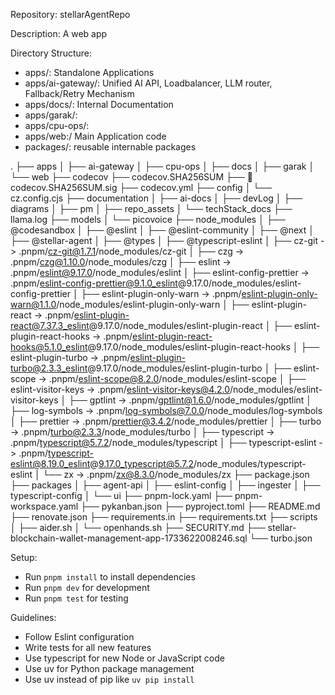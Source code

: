 Repository: stellarAgentRepo

Description: A web app

Directory Structure:
- apps/: Standalone Applications
- apps/ai-gateway/: Unified AI API, Loadbalancer, LLM router, Fallback/Retry Mechanism
- apps/docs/: Internal Documentation
- apps/garak/:
- apps/cpu-ops/:
- apps/web:/ Main Application code
- packages/: reusable internable packages

 .
├──  apps
│   ├──  ai-gateway
│   ├──  cpu-ops
│   ├──  docs
│   ├──  garak
│   └──  web
├──  codecov
├──  codecov.SHA256SUM
├── 󱧃 codecov.SHA256SUM.sig
├──  codecov.yml
├── config
│   └── cz.config.cjs
├── documentation
│   ├── ai-docs
│   ├── devLog
│   ├── diagrams
│   ├── pm
│   ├── repo_assets
│   └── techStack_docs
├── llama.log
├── models
│   └── picovoice
├── node_modules
│   ├── @codesandbox
│   ├── @eslint
│   ├── @eslint-community
│   ├── @next
│   ├── @stellar-agent
│   ├── @types
│   ├── @typescript-eslint
│   ├── cz-git -> .pnpm/cz-git@1.7.1/node_modules/cz-git
│   ├── czg -> .pnpm/czg@1.10.0/node_modules/czg
│   ├── eslint -> .pnpm/eslint@9.17.0/node_modules/eslint
│   ├── eslint-config-prettier -> .pnpm/eslint-config-prettier@9.1.0_eslint@9.17.0/node_modules/eslint-config-prettier
│   ├── eslint-plugin-only-warn -> .pnpm/eslint-plugin-only-warn@1.1.0/node_modules/eslint-plugin-only-warn
│   ├── eslint-plugin-react -> .pnpm/eslint-plugin-react@7.37.3_eslint@9.17.0/node_modules/eslint-plugin-react
│   ├── eslint-plugin-react-hooks -> .pnpm/eslint-plugin-react-hooks@5.1.0_eslint@9.17.0/node_modules/eslint-plugin-react-hooks
│   ├── eslint-plugin-turbo -> .pnpm/eslint-plugin-turbo@2.3.3_eslint@9.17.0/node_modules/eslint-plugin-turbo
│   ├── eslint-scope -> .pnpm/eslint-scope@8.2.0/node_modules/eslint-scope
│   ├── eslint-visitor-keys -> .pnpm/eslint-visitor-keys@4.2.0/node_modules/eslint-visitor-keys
│   ├── gptlint -> .pnpm/gptlint@1.6.0/node_modules/gptlint
│   ├── log-symbols -> .pnpm/log-symbols@7.0.0/node_modules/log-symbols
│   ├── prettier -> .pnpm/prettier@3.4.2/node_modules/prettier
│   ├── turbo -> .pnpm/turbo@2.3.3/node_modules/turbo
│   ├── typescript -> .pnpm/typescript@5.7.2/node_modules/typescript
│   ├── typescript-eslint -> .pnpm/typescript-eslint@8.19.0_eslint@9.17.0_typescript@5.7.2/node_modules/typescript-eslint
│   └── zx -> .pnpm/zx@8.3.0/node_modules/zx
├── package.json
├── packages
│   ├── agent-api
│   ├── eslint-config
│   ├── ingester
│   ├── typescript-config
│   └── ui
├── pnpm-lock.yaml
├── pnpm-workspace.yaml
├── pykanban.json
├── pyproject.toml
├── README.md
├── renovate.json
├── requirements.in
├──  requirements.txt
├──  scripts
│   ├──  aider.sh
│   └──  openhands.sh
├──  SECURITY.md
├──  stellar-blockchain-wallet-management-app-1733622008246.sql
└──  turbo.json


Setup:
- Run `pnpm install` to install dependencies
- Run `pnpm dev` for development
- Run `pnpm test` for testing

Guidelines:
- Follow Eslint configuration
- Write tests for all new features
- Use typescript for new Node or JavaScript code
- Use uv for Python package management
- Use uv instead of pip like `uv pip install`
